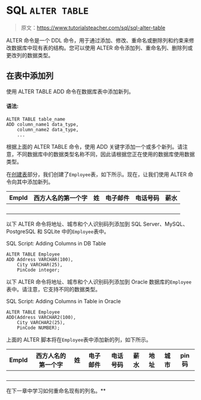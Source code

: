 # SQL `ALTER TABLE`

> 原文：<https://www.tutorialsteacher.com/sql/sql-alter-table>

ALTER 命令是一个 DDL 命令，用于通过添加、修改、重命名或删除列和约束来修改数据库中现有表的结构。您可以使用 ALTER 命令添加列、重命名列、删除列或更改列的数据类型。

## 在表中添加列

使用 ALTER TABLE ADD 命令在数据库表中添加新列。

#### 语法:

```
ALTER TABLE table_name 
ADD column_name1 data_type,
    column_name2 data_type,
    ... 
```

根据上面的 ALTER TABLE 命令，使用 ADD 关键字添加一个或多个新列。请注意，不同数据库中的数据类型名称不同，因此请根据您正在使用的数据库使用数据类型。

在[创建表](/sql/sql-create-table)部分，我们创建了`Employee`表，如下所示。现在，让我们使用 ALTER 命令向其中添加新列。

| EmpId | 西方人名的第一个字 | 姓 | 电子邮件 | 电话号码 | 薪水 |
| --- | --- | --- | --- | --- | --- |
|   |   |   |   |   |   |

以下 ALTER 命令将地址、城市和个人识别码列添加到 SQL Server、MySQL、PostgreSQL 和 SQLite 中的`Employee`表中。

SQL Script: Adding Columns in DB Table 

```
ALTER TABLE Employee 
ADD Address VARCHAR(100),
    City VARCHAR(25),
    PinCode integer; 
```

以下 ALTER 命令将地址、城市和个人识别码列添加到 Oracle 数据库的`Employee`表中。请注意，它支持不同的数据类型。

SQL Script: Adding Columns in Table in Oracle 

```
ALTER TABLE Employee 
ADD(Address VARCHAR2(100),
    City VARCHAR2(25),
    PinCode NUMBER); 
```

上面的 ALTER 脚本将在`Employee`表中添加新的列，如下所示。

| EmpId | 西方人名的第一个字 | 姓 | 电子邮件 | 电话号码 | 薪水 | 地址 | 城市 | pin 码 |
| --- | --- | --- | --- | --- | --- | --- | --- | --- |
|   |   |   |   |   |   |   |   |   |

在下一章中学习如何重命名现有的列名。**